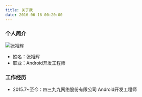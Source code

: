 ```yaml
---
title: 关于我
date: 2016-06-16 00:20:00
---
```


### 个人简介

![张裕辉](../img/avatar.jpg)

- 姓名：张裕辉
- 职业：Android开发工程师



### 工作经历
- 2015.7~至今：四三九九网络股份有限公司 Android开发工程师